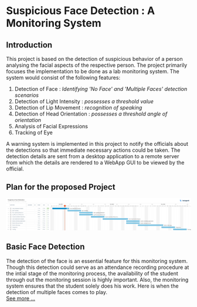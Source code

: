# Suspicious Face Detection : A Monitoring System

## Introduction

This project is based on the detection of suspicious behavior of a person analysing the facial aspects of the respective person. The project primarily focuses the implementation to be done as a lab monitoring system. The system would consist of the following features:
1. Detection of Face : _Identifying 'No Face' and 'Multiple Faces' detection scenarios_
2. Detection of Light Intensity : _possesses a threshold value_
3. Detection of Lip Movement : _recognition of speaking_
4. Detection of Head Orientation : _possesses a threshold angle of orientation_
5. Analysis of Facial Expressions 
6. Tracking of Eye

A warning system is implemented in this project to notify the officials about the detections so that immediate necessary actions could be taken. The detection details are sent from a desktop application to a remote server from which the details are rendered to a WebApp GUI to be viewed by the official.

## Plan for the proposed Project
![See Plan](./assets/images/plan.jpg?raw=true "Plan")

## Basic Face Detection
The detection of the face is an essential feature for this monitoring system. Though this detection could serve as an attendance recording procedure at the intial stage of the monitoring process, the availability of the student through out the monitoring session is highly important. Also, the monitoring system ensures that the student solely does his work. Here is when the detection of multiple faces comes to play. <br>
<a href="https://github.com/AKSHILMY/Suspicious-Face-Detection/blob/main/Implementation/Face%20Detection%20Feature/README.md">See more ...</a>
